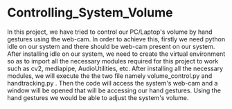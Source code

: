 # Controlling_System_Volume
In this project, we have tried to control our PC/Laptop's volume by hand gestures using the web-cam.
In order to achieve this, firstly we need python idle on our system and there should be web-cam present on our system.
After installing idle on our system, we need to create the virtual environment so as to import all the necessary modules required for this project to work such as cv2, mediapipe, AudioUtilities, etc.
After installing all the necessary modules, we will execute the the two file namely volume_control.py and handtracking.py .
Then the code will access the system's web-cam and a window will be opened that will be accessing our hand gestures.
Using the hand gestures we would be able to adjust the system's volume.

